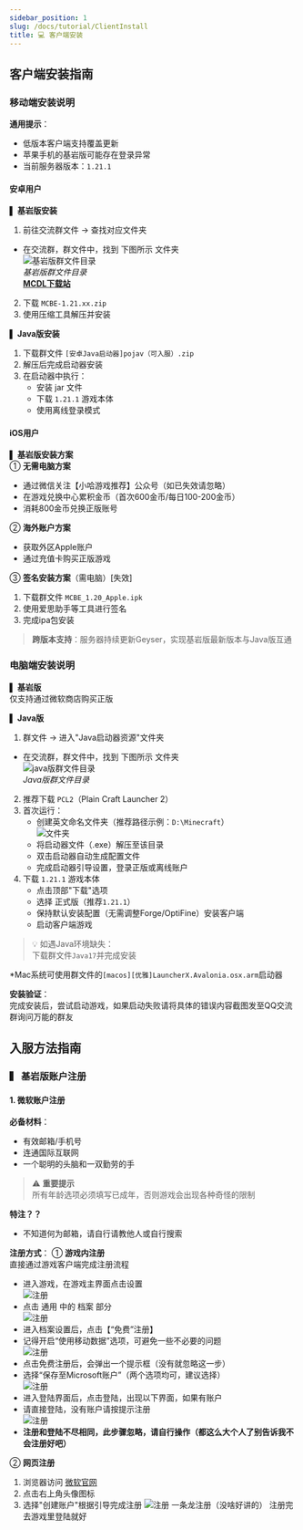 ```yaml
---
sidebar_position: 1
slug: /docs/tutorial/ClientInstall
title: 💻 客户端安装
---
```


## 客户端安装指南

### 移动端安装说明
**通用提示**：
- 低版本客户端支持覆盖更新
- 苹果手机的基岩版可能存在登录异常
- 当前服务器版本：`1.21.1`

#### 安卓用户
▌ **基岩版安装**  
1. 前往交流群文件 → 查找对应文件夹  
  - 在交流群，群文件中，找到 下图所示 文件夹  
  ![基岩版群文件目录](/img/BEGameFile.png "基岩版群文件目录")  
  *基岩版群文件目录*  
  [**MCDL下载站**](https://mcbedl.com/)  
2. 下载 `MCBE-1.21.xx.zip`
3. 使用压缩工具解压并安装

▌ **Java版安装**  
1. 下载群文件 `[安卓Java启动器]pojav（可入服）.zip`
2. 解压后完成启动器安装
3. 在启动器中执行：
   - 安装 jar 文件
   - 下载 `1.21.1` 游戏本体
   - 使用离线登录模式

#### iOS用户
▌ **基岩版安装方案**  
① **无需电脑方案**  
- 通过微信关注【小哈游戏推荐】公众号（如已失效请忽略）  
- 在游戏兑换中心累积金币（首次600金币/每日100-200金币）  
- 消耗800金币兑换正版账号  

② **海外账户方案**  
- 获取外区Apple账户  
- 通过充值卡购买正版游戏  

③ **签名安装方案**（需电脑）[失效]  
1. 下载群文件 `MCBE_1.20_Apple.ipk`
2. 使用爱思助手等工具进行签名
3. 完成ipa包安装

> **跨版本支持**：服务器持续更新Geyser，实现基岩版最新版本与Java版互通

### 电脑端安装说明
▌ **基岩版**  
仅支持通过微软商店购买正版

▌ **Java版**  
1. 群文件 → 进入"Java启动器资源"文件夹
  - 在交流群，群文件中，找到 下图所示 文件夹  
  ![java版群文件目录](/img/JEGameFile.png "Java版群文件目录")  
  *Java版群文件目录*
2. 推荐下载 `PCL2`（Plain Craft Launcher 2）
3. 首次运行：
   - 创建英文命名文件夹（推荐路径示例：`D:\Minecraft`）  
   ![文件夹](/img/NewText.png "文件夹")  
   - 将启动器文件（.exe）解压至该目录
   - 双击启动器自动生成配置文件
   - 完成启动器引导设置，登录正版或离线账户
4. 下载 `1.21.1` 游戏本体
   - 点击顶部"下载"选项
   - 选择 正式版（推荐`1.21.1`）
   - 保持默认安装配置（无需调整Forge/OptiFine）安装客户端
   - 启动客户端游戏
> 💡 如遇Java环境缺失：  
> 下载群文件`Java17`并完成安装

*Mac系统可使用群文件的`[macos][优雅]LauncherX.Avalonia.osx.arm`启动器

**安装验证**：  
完成安装后，尝试启动游戏，如果启动失败请将具体的错误内容截图发至QQ交流群询问万能的群友
## 入服方法指南

### ▍ 基岩版账户注册

#### 1. 微软账户注册
**必备材料**：
- 有效邮箱/手机号
- 连通国际互联网
- 一个聪明的头脑和一双勤劳的手

> ⚠️ **重要提示**  
> 所有年龄选项必须填写已成年，否则游戏会出现各种奇怪的限制

**特注？？**
- 不知道何为邮箱，请自行请教他人或自行搜索

**注册方式**：
① **游戏内注册**  
直接通过游戏客户端完成注册流程  
- 进入游戏，在游戏主界面点击设置  
![注册](/img/msreg/msreg1.png "注册")
- 点击 通用 中的 档案 部分  
![注册](/img/msreg/msreg2.png "注册")
- 进入档案设置后，点击【“免费”注册】  
- 记得开启“使用移动数据”选项，可避免一些不必要的问题  
![注册](/img/msreg/msreg3.png "注册")
- 点击免费注册后，会弹出一个提示框（没有就忽略这一步）  
- 选择“保存至Microsoft账户”（两个选项均可，建议选择）  
![注册](/img/msreg/msreg4.png "注册")
- 进入登陆界面后，点击登陆，出现以下界面，如果有账户  
- 请直接登陆，没有账户请按提示注册  
![注册](/img/msreg/msreg5.png "注册")
- **注册和登陆不尽相同，此步骤忽略，请自行操作（都这么大个人了别告诉我不会注册好吧）**

② **网页注册**  
1. 浏览器访问 [微软官网](https://account.microsoft.com/)
2. 点击右上角头像图标
3. 选择"创建账户"根据引导完成注册
![注册](/img/msreg/msreg6.png "注册")
一条龙注册（没啥好讲的）
注册完去游戏里登陆就好

